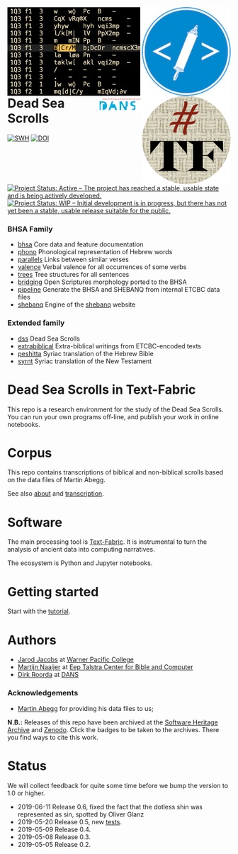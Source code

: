<div>
<img src="docs/images/dss-logo.png" align="left" width="300"/>
<img src="docs/images/etcbc.png" align="right" width="200"/>
<img src="docs/images/tf.png" align="right" width="200"/>
<img src="docs/images/dans.png" align="right" width="100"/>
</div>

# Dead Sea Scrolls

[![SWH](https://archive.softwareheritage.org/badge/origin/https://github.com/ETCBC/dss/)](https://archive.softwareheritage.org/browse/origin/https://github.com/ETCBC/dss/)
[![DOI](https://zenodo.org/badge/168822533.svg)](https://zenodo.org/badge/latestdoi/168822533)
[![Project Status: Active – The project has reached a stable, usable state and is being actively developed.](https://www.repostatus.org/badges/latest/active.svg)](https://www.repostatus.org/#active)
[![Project Status: WIP – Initial development is in progress, but there has not yet been a stable, usable release suitable for the public.](https://www.repostatus.org/badges/latest/wip.svg)](https://www.repostatus.org/#wip)

### BHSA Family

* [bhsa](https://github.com/etcbc/bhsa) Core data and feature documentation
* [phono](https://github.com/etcbc/phono) Phonological representation of Hebrew words
* [parallels](https://github.com/etcbc/parallels) Links between similar verses
* [valence](https://github.com/etcbc/valence) Verbal valence for all occurrences
  of some verbs
* [trees](https://github.com/etcbc/trees) Tree structures for all sentences
* [bridging](https://github.com/etcbc/bridging) Open Scriptures morphology
  ported to the BHSA
* [pipeline](https://github.com/etcbc/pipeline) Generate the BHSA and SHEBANQ
  from internal ETCBC data files
* [shebanq](https://github.com/etcbc/shebanq) Engine of the
  [shebanq](https://shebanq.ancient-data.org) website

### Extended family

* [dss](https://github.com/etcbc/dss) Dead Sea Scrolls
* [extrabiblical](https://github.com/etcbc/extrabiblical)
  Extra-biblical writings from ETCBC-encoded texts
* [peshitta](https://github.com/etcbc/peshitta)
  Syriac translation of the Hebrew Bible
* [syrnt](https://github.com/etcbc/syrnt)
  Syriac translation of the New Testament

# Dead Sea Scrolls in Text-Fabric

This repo is a research environment for the study of the Dead Sea Scrolls.
You can run your own programs off-line, and publish your work in online notebooks.

# Corpus

This repo contains transcriptions of biblical and
non-biblical scrolls based on the data files of
Martin Abegg.

See also
[about](docs/about.md)
and
[transcription](docs/transcription.md).

# Software

The main processing tool is [Text-Fabric](https://github.com/annotation/text-fabric/).
It is instrumental to
turn the analysis of ancient data into computing narratives.

The ecosystem is Python and Jupyter notebooks.

# Getting started

Start with the
[tutorial](https://nbviewer.jupyter.org/github/annotation/tutorials/blob/master/dss/start.ipynb).

# Authors

*   [Jarod Jacobs](https://warnerpacific.academia.edu/JarodJacobs)
    at 
    [Warner Pacific College](http://www.warnerpacific.edu)
*   [Martijn Naaijer](https://vu-nl.academia.edu/MartijnNaaijer)
    at 
    [Eep Talstra Center for Bible and Computer](http://etcbc.nl)
*   [Dirk Roorda](https://github.com/dirkroorda) at
    [DANS](https://www.dans.knaw.nl)

### Acknowledgements

* [Martin Abegg](https://en.wikipedia.org/wiki/Martin_Abegg)
  for providing his data files to us;

**N.B.:** Releases of this repo have been archived at
the
[Software Heritage Archive](https://www.softwareheritage.org)
and
[Zenodo](https://zenodo.org).
Click the badges to be taken to the archives. There you find ways to cite this work.

# Status

We will collect feedback for quite some time before we bump the version to 1.0 or higher.

*   2019-06-11 Release 0.6, fixed the fact that the dotless shin was represented as sin, spotted by Oliver Glanz
*   2019-05-20 Release 0.5,
    new
    [tests](https://nbviewer.jupyter.org/github/etcbc/dss/blob/master/programs/checks.ipynb).
*   2019-05-09 Release 0.4.
*   2019-05-08 Release 0.3.
*   2019-05-05 Release 0.2.
